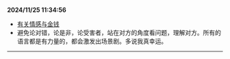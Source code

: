 
  **2024/11/25 11:34:56**
  
  - [有关情感与金钱](https://www.douban.com/group/topic/263826487/?_i=25005938L3rFgj)
  - 避免论对错，论是非，论受害者，站在对方的角度看问题，理解对方。所有的语言都是有力量的，都会激发出场景剧。多说我真幸运。
  
  
  ---
  